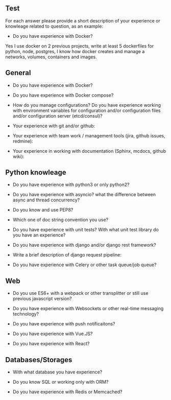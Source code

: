 ## Test 

For each answer please provide a short description of your experience or knowleage related to question, as an example:

- Do you have experience with Docker?

Yes I use docker on 2 previous projects, write at least 5 dockerfiles for python, node, postgres, I know how docker creates and manage a networks, volumes, containers and images.

## General

- Do you have experience with Docker?

- Do you have experience with Docker compose?

- How do you manage configurations? Do you have experience working with environment variables for configuration and/or configuration files and/or configuration server (etcd/consul)?

- Your experience with git and/or github:

- Your experience with team work / management tools (jira, github issues, redmine):

- Your experience in working with documentation (Sphinx, mcdocs, github wiki):

## Python knowleage

- Do you have experience with python3 or only python2?

- Do you have experience with asyncio? what the difference between async and thread concurrency?

- Do you know and use PEP8?

- Which one of doc string convention you use?

- Do you have experience with unit tests? With what unit test library do you have an experience?

- Do you have experience with django and/or django rest framework?

- Write a brief description of django request pipeline:

- Do you have experience with Celery or other task queue/job queue?

## Web

- Do you use ES6+ with a webpack or other transplitter or still use previous javascript version?

- Do you have experience with Websockets or other real-time messaging technology?

- Do you have experience with push notificaitons?

- Do you have experience with Vue.JS?

- Do you have experience with React?

## Databases/Storages

- With what database you have experience?

- Do you know SQL or working only with ORM?

- Do you have experience with Redis or Memcached?

